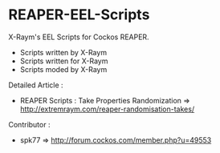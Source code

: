 REAPER-EEL-Scripts
==================

X-Raym's EEL Scripts for Cockos REAPER.
- Scripts written by X-Raym
- Scripts written for X-Raym
- Scripts moded by X-Raym

Detailed Article :
- REAPER Scripts : Take Properties Randomization => http://extremraym.com/reaper-randomisation-takes/

Contributor :
- spk77 => http://forum.cockos.com/member.php?u=49553
